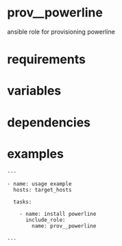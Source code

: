# prov__powerline
ansible role for provisioning powerline
# requirements
# variables
# dependencies
# examples
```
---

- name: usage example
  hosts: target_hosts

  tasks:

    - name: install powerline
      include_role:
        name: prov__powerline

...
```
